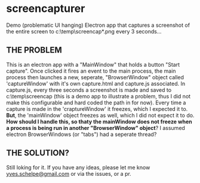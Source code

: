 # screencapturer
Demo (problematic UI hanging) Electron app that captures a screenshot of the entire screen to c:\temp\screencap\*.png every 3 seconds...

## THE PROBLEM
This is an electron app with a "MainWindow" that holds a button "Start capture". Once clicked it fires an event to the main process, the main process then launches a new, seperate, "BrowserWindow" object called 'captureWindow' with it's own capture.html and capture.js associated. In capture.js, every three seconds a screenshot is made and saved to c:\temp\screencap (this is a demo app to illustrate a problem, thus I did not make this configurable and hard coded the path in for now). Every time a capture is made in the 'craptureWindow' it freezes, which I expected it to. **But**, the 'mainWindow' object freezes as well, which I did not expect it to do.
**How should I handle this, so thaty the mainWindow does not freeze when a process is being run in another "BrowserWindow" object**? I assumed electron BrowserWindows (or "tabs") had a seperate thread?

## THE SOLUTION?
Still loking for it. If you have any ideas, please let me know yves.schelpe@gmail.com or via the issues, or a pr.
